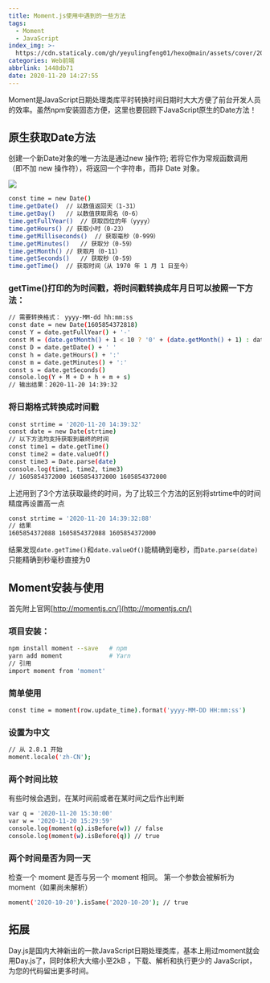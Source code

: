 ```yaml
---
title: Moment.js使用中遇到的一些方法
tags:
  - Moment
  - JavaScript
index_img: >-
  https://cdn.staticaly.com/gh/yeyulingfeng01/hexo@main/assets/cover/2022/20201119bb.jpg
categories: Web前端
abbrlink: 1448db71
date: 2020-11-20 14:27:55
---
```


Moment是JavaScript日期处理类库平时转换时间日期时大大方便了前台开发人员的效率。虽然npm安装固态方便，这里也要回顾下JavaScript原生的Date方法！

## 原生获取Date方法

创建一个新Date对象的唯一方法是通过new 操作符; 若将它作为常规函数调用（即不加 new 操作符），将返回一个字符串，而非 Date 对象。

![](https://cdn.staticaly.com/gh/yeyulingfeng01/hexo@main/assets/cover/2022/20201120144124.png)

``` bash
const time = new Date()
time.getDate()	// 以数值返回天（1-31）
time.getDay()	// 以数值获取周名（0-6）
time.getFullYear()	// 获取四位的年（yyyy）
time.getHours()	// 获取小时（0-23）
time.getMilliseconds()	// 获取毫秒（0-999）
time.getMinutes()	// 获取分（0-59）
time.getMonth()	// 获取月（0-11）
time.getSeconds()	// 获取秒（0-59）
time.getTime()	// 获取时间（从 1970 年 1 月 1 日至今）
```

### getTime()打印的为时间戳，将时间戳转换成年月日可以按照一下方法：

```bash
// 需要转换格式： yyyy-MM-dd hh:mm:ss
const date = new Date(1605854372818)
const Y = date.getFullYear() + '-'
const M = (date.getMonth() + 1 < 10 ? '0' + (date.getMonth() + 1) : date.getMonth() + 1) + '-'
const D = date.getDate() + ' '
const h = date.getHours() + ':'
const m = date.getMinutes() + ':'
const s = date.getSeconds()
console.log(Y + M + D + h + m + s)
// 输出结果：2020-11-20 14:39:32
```

### 将日期格式转换成时间戳

```bash
const strtime = '2020-11-20 14:39:32'
const date = new Date(strtime)
// 以下方法均支持获取到最终的时间
const time1 = date.getTime()
const time2 = date.valueOf()
const time3 = Date.parse(date)
console.log(time1, time2, time3)
// 1605854372000 1605854372000 1605854372000
```

上述用到了3个方法获取最终的时间，为了比较三个方法的区别将strtime中的时间精度再设置高一点

```bash
const strtime = '2020-11-20 14:39:32:88'
// 结果
1605854372088 1605854372088 1605854372000
```

结果发现`date.getTime()`和`date.valueOf()`能精确到毫秒，而`Date.parse(date)`只能精确到秒毫秒直接为0

## Moment安装与使用

首先附上官网[http://momentjs.cn/](http://momentjs.cn/)

### 项目安装：

```bash
npm install moment --save   # npm
yarn add moment             # Yarn
// 引用
import moment from 'moment'
```

### 简单使用

```bash
const time = moment(row.update_time).format('yyyy-MM-DD HH:mm:ss')
```

### 设置为中文

```bash
// 从 2.8.1 开始
moment.locale('zh-CN');
```

### 两个时间比较

有些时候会遇到，在某时间前或者在某时间之后作出判断

```bash
var q = '2020-11-20 15:30:00'
var w = '2020-11-20 15:29:59'
console.log(moment(q).isBefore(w)) // false
console.log(moment(w).isBefore(q)) // true
```

### 两个时间是否为同一天

检查一个 moment 是否与另一个 moment 相同。 第一个参数会被解析为 moment（如果尚未解析）

```bash
moment('2020-10-20').isSame('2020-10-20'); // true
```

## 拓展

Day.js是国内大神新出的一款JavaScript日期处理类库，基本上用过moment就会用Day.js了，同时体积大大缩小至2kB ，下载、解析和执行更少的 JavaScript，为您的代码留出更多时间。